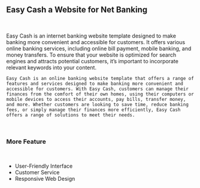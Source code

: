 <h2><b>Easy Cash a Website for Net Banking</b></h2><br>

<p>
    Easy Cash is an internet banking website template designed to make banking more convenient and accessible for customers. It offers various online banking services, including online bill payment, mobile banking, and money transfers. To ensure that your website is optimized for search engines and attracts potential customers, it’s important to incorporate relevant keywords into your content.

    Easy Cash is an online banking website template that offers a range of features and services designed to make banking more convenient and accessible for customers. With Easy Cash, customers can manage their finances from the comfort of their own homes, using their computers or mobile devices to access their accounts, pay bills, transfer money, and more. Whether customers are looking to save time, reduce banking fees, or simply manage their finances more efficiently, Easy Cash offers a range of solutions to meet their needs.
</p>
<br>
<h3>More Feature</h3>
<br>
<ul>
    <li>User-Friendly Interface</li>
    <li>Customer Service</li>
    <li>Responsive Web Design</li>
</ul>
